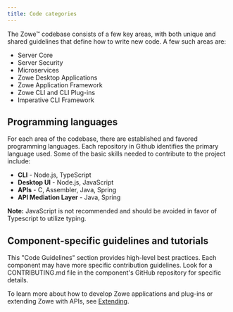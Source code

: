 ```yaml
---
title: Code categories
---
```


The Zowe&trade; codebase consists of a few key areas, with both unique and shared guidelines that define how to write new code. A few such areas are:

- Server Core
- Server Security
- Microservices
- Zowe Desktop Applications
- Zowe Application Framework
- Zowe CLI and CLI Plug-ins
- Imperative CLI Framework

## Programming languages

For each area of the codebase, there are established and favored programming languages. Each repository in Github identifies the primary language used. Some of the basic skills needed to contribute to the project include:

- **CLI** - Node.js, TypeScript
- **Desktop UI** - Node.js, JavaScript
- **APIs** - C, Assembler, Java, Spring
- **API Mediation Layer** - Java, Spring

**Note:** JavaScript is not recommended and should be avoided in favor of Typescript to utilize typing.

## Component-specific guidelines and tutorials

This "Code Guidelines" section provides high-level best practices. Each component may have more specific contribution guidelines. Look for a CONTRIBUTING.md file in the component's GitHub repository for specific details.

To learn more about how to develop Zowe applications and plug-ins or extending Zowe with APIs, see [Extending](../../extend/extend-apiml/onboard-overview.md).
